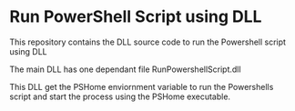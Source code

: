 # Run PowerShell Script using DLL
This repository contains the DLL source code to run the Powershell script using DLL

The main DLL has one dependant file
RunPowershellScript.dll

This DLL get the PSHome enviornment variable to run the Powershells script and start the process using the PSHome executable.

